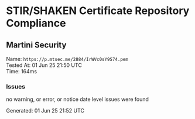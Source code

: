 # STIR/SHAKEN Certificate Repository Compliance

## Martini Security

Name: `https://p.mtsec.me/2884/IrWVc0sY9S74.pem`\
Tested At: 01 Jun 25 21:50 UTC\
Time: 164ms

### Issues

no warning, or error, or notice date level issues were found

Generated: 01 Jun 25 21:52 UTC